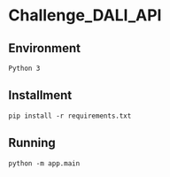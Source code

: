 # Challenge_DALI_API

## Environment
``Python 3``

## Installment
`pip install -r requirements.txt`

## Running
`python -m app.main`